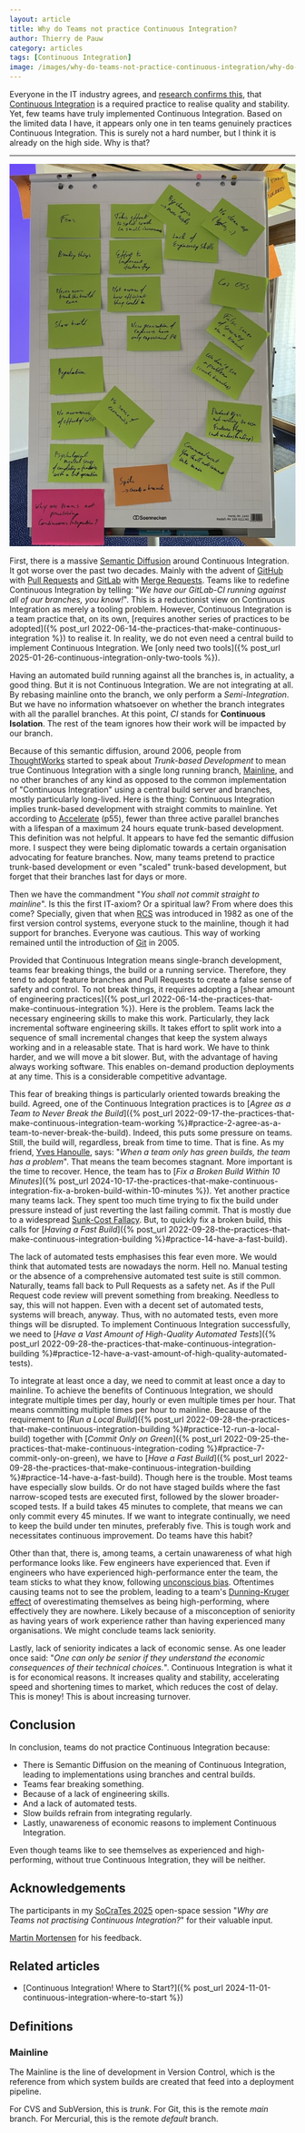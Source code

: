 ```yaml
---
layout: article
title: Why do Teams not practice Continuous Integration?
author: Thierry de Pauw
category: articles
tags: [Continuous Integration]
image: /images/why-do-teams-not-practice-continuous-integration/why-do-teams-not-practice-continuous-integration.jpeg
---
```


Everyone in the IT industry agrees, and [research confirms this](https://app.thestorygraph.com/books/0baa7f2a-3f3f-4752-9d81-0434117d0648), that [Continuous Integration](https://martinfowler.com/articles/originalContinuousIntegration.html) is a required practice to realise quality and stability. Yet, few teams have truly implemented Continuous Integration. Based on the limited data I have, it appears only one in ten teams genuinely practices Continuous Integration. This is surely not a hard number, but I think it is already on the high side. Why is that?

---

![Why do teams not practice Continuous Integration?](/images/why-do-teams-not-practice-continuous-integration/why-do-teams-not-practice-continuous-integration.jpeg)

First, there is a massive [Semantic Diffusion](https://martinfowler.com/bliki/SemanticDiffusion.html) around Continuous Integration. It got worse over the past two decades. Mainly with the advent of [GitHub](https://github.com/) with [Pull Requests](https://docs.github.com/en/pull-requests/collaborating-with-pull-requests/proposing-changes-to-your-work-with-pull-requests/about-pull-requests) and [GitLab](https://about.gitlab.com/) with [Merge Requests](https://docs.gitlab.com/user/project/merge_requests/). Teams like to redefine Continuous Integration by telling: "*We have our GitLab-CI running against all of our branches, you know!*". This is a reductionist view on Continuous Integration as merely a tooling problem. However, Continuous Integration is a team practice that, on its own, [requires another series of practices to be adopted]({% post_url 2022-06-14-the-practices-that-make-continuous-integration %}) to realise it. In reality, we do not even need a central build to implement Continuous Integration. We [only need two tools]({% post_url 2025-01-26-continuous-integration-only-two-tools %}).

Having an automated build running against all the branches is, in actuality, a good thing. But it is not Continuous Integration. We are not integrating at all. By rebasing mainline onto the branch, we only perform a *Semi-Integration*. But we have no information whatsoever on whether the branch integrates with all the parallel branches. At this point, *CI* stands for **Continuous Isolation**. The rest of the team ignores how their work will be impacted by our branch.

Because of this semantic diffusion, around 2006, people from [ThoughtWorks](https://www.thoughtworks.com/) started to speak about *Trunk-based Development* to mean true Continuous Integration with a single long running branch, [Mainline](#mainline), and no other branches of any kind as opposed to the common implementation of "Continuous Integration" using a central build server and branches, mostly particularly long-lived. Here is the thing: Continuous Integration implies trunk-based development with straight commits to mainline. Yet according to [Accelerate](https://app.thestorygraph.com/books/0baa7f2a-3f3f-4752-9d81-0434117d0648) (p55), fewer than three active parallel branches with a lifespan of a maximum 24 hours equate trunk-based development. This definition was not helpful. It appears to have fed the semantic diffusion more. I suspect they were being diplomatic towards a certain organisation advocating for feature branches. Now, many teams pretend to practice trunk-based development or even "scaled" trunk-based development, but forget that their branches last for days or more.

Then we have the commandment "*You shall not commit straight to mainline*". Is this the first IT-axiom? Or a spiritual law? From where does this come? Specially, given that when [RCS](https://en.wikipedia.org/wiki/Revision_Control_System) was introduced in 1982 as one of the first version control systems, everyone stuck to the mainline, though it had support for branches. Everyone was cautious. This way of working remained until the introduction of [Git](https://en.wikipedia.org/wiki/Git) in 2005.

Provided that Continuous Integration means single-branch development, teams fear breaking things, the build or a running service. Therefore, they tend to adopt feature branches and Pull Requests to create a false sense of safety and control. To not break things, it requires adopting a [shear amount of engineering practices]({% post_url 2022-06-14-the-practices-that-make-continuous-integration %}). Here is the problem. Teams lack the necessary engineering skills to make this work. Particularly, they lack incremental software engineering skills. It takes effort to split work into a sequence of small incremental changes that keep the system always working and in a releasable state. That is hard work. We have to think harder, and we will move a bit slower. But, with the advantage of having always working software. This enables on-demand production deployments at any time. This is a considerable competitive advantage.

This fear of breaking things is particularly oriented towards breaking the build. Agreed, one of the Continuous Integration practices is to [*Agree as a Team to Never Break the Build*]({% post_url 2022-09-17-the-practices-that-make-continuous-integration-team-working %}#practice-2-agree-as-a-team-to-never-break-the-build). Indeed, this puts some pressure on teams. Still, the build will, regardless, break from time to time. That is fine. As my friend, [Yves Hanoulle](https://www.hanoulle.be/), says: "*When a team only has green builds, the team has a problem*". That means the team becomes stagnant. More important is the time to recover. Hence, the team has to [*Fix a Broken Build Within 10 Minutes*]({% post_url 2024-10-17-the-practices-that-make-continuous-integration-fix-a-broken-build-within-10-minutes %}). Yet another practice many teams lack. They spent too much time trying to fix the build under pressure instead of just reverting the last failing commit. That is mostly due to a widespread [Sunk-Cost Fallacy](https://en.wikipedia.org/wiki/Sunk_cost#Fallacy_effect). But, to quickly fix a broken build, this calls for [*Having a Fast Build*]({% post_url 2022-09-28-the-practices-that-make-continuous-integration-building %}#practice-14-have-a-fast-build).

The lack of automated tests emphasises this fear even more. We would think that automated tests are nowadays the norm. Hell no. Manual testing or the absence of a comprehensive automated test suite is still common. Naturally, teams fall back to Pull Requests as a safety net. As if the Pull Request code review will prevent something from breaking. Needless to say, this will not happen. Even with a decent set of automated tests, systems will breach, anyway. Thus, with no automated tests, even more things will be disrupted. To implement Continuous Integration successfully, we need to [*Have a Vast Amount of High-Quality Automated Tests*]({% post_url 2022-09-28-the-practices-that-make-continuous-integration-building %}#practice-12-have-a-vast-amount-of-high-quality-automated-tests).

To integrate at least once a day, we need to commit at least once a day to mainline. To achieve the benefits of Continuous Integration, we should integrate multiple times per day, hourly or even multiple times per hour. That means committing multiple times per hour to mainline. Because of the requirement to [*Run a Local Build*]({% post_url 2022-09-28-the-practices-that-make-continuous-integration-building %}#practice-12-run-a-local-build) together with [*Commit Only on Green*]({% post_url 2022-09-25-the-practices-that-make-continuous-integration-coding %}#practice-7-commit-only-on-green), we have to [*Have a Fast Build*]({% post_url 2022-09-28-the-practices-that-make-continuous-integration-building %}#practice-14-have-a-fast-build). Though here is the trouble. Most teams have especially slow builds. Or do not have staged builds where the fast narrow-scoped tests are executed first, followed by the slower broader-scoped tests. If a build takes 45 minutes to complete, that means we can only commit every 45 minutes. If we want to integrate continually, we need to keep the build under ten minutes, preferably five. This is tough work and necessitates continuous improvement. Do teams have this habit?

Other than that, there is, among teams, a certain unawareness of what high performance looks like. Few engineers have experienced that. Even if engineers who have experienced high-performance enter the team, the team sticks to what they know, following [unconscious bias](https://www.imperial.ac.uk/equality/resources/unconscious-bias/). Oftentimes causing teams not to see the problem, leading to a team's [Dunning-Kruger effect](https://en.wikipedia.org/wiki/Dunning%E2%80%93Kruger_effect) of overestimating themselves as being high-performing, where effectively they are nowhere. Likely because of a misconception of seniority as having years of work experience rather than having experienced many organisations. We might conclude teams lack seniority.

Lastly, lack of seniority indicates a lack of economic sense. As one leader once said: "*One can only be senior if they understand the economic consequences of their technical choices.*". Continuous Integration is what it is for economical reasons. It increases quality and stability, accelerating speed and shortening times to market, which reduces the cost of delay. This is money! This is about increasing turnover.

## Conclusion

In conclusion, teams do not practice Continuous Integration because:

- There is Semantic Diffusion on the meaning of Continuous Integration, leading to implementations using branches and central builds.
- Teams fear breaking something.
- Because of a lack of engineering skills.
- And a lack of automated tests.
- Slow builds refrain from integrating regularly.
- Lastly, unawareness of economic reasons to implement Continuous Integration.

Even though teams like to see themselves as experienced and high-performing, without true Continuous Integration, they will be neither.

## Acknowledgements

The participants in my [SoCraTes 2025](https://www.socrates-conference.de/) open-space session "*Why are Teams not practising Continuous Integration?*" for their valuable input.

[Martin Mortensen](https://mortensensc.dk/en/home) for his feedback.

## Related articles

- [Continuous Integration! Where to Start?]({% post_url 2024-11-01-continuous-integration-where-to-start %})

## Definitions

### Mainline

The Mainline is the line of development in Version Control, which is the reference from which system builds are created that feed into a deployment pipeline.

For CVS and SubVersion, this is *trunk*. For Git, this is the remote *main* branch. For Mercurial, this is the remote *default* branch.
